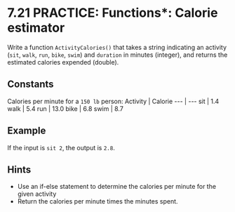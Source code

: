 # 7.21 PRACTICE: Functions*: Calorie estimator
Write a function `ActivityCalories()` that takes a string indicating an activity
(`sit`, `walk`, `run`, `bike`, `swim`) and `duration` in minutes (integer),
and returns the estimated calories expended (double).

## Constants
Calories per minute for a `150 lb` person:
Activity | Calorie
--- | ---
sit | 1.4
walk | 5.4
run | 13.0
bike | 6.8
swim | 8.7

## Example
If the input is `sit 2`, the output is `2.8`.

## Hints
* Use an if-else statement to determine the calories per minute for the given activity
* Return the calories per minute times the minutes spent.